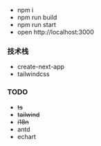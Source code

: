 - npm i
- npm run build
- npm run start
- open http://localhost:3000

### 技术栈

- create-next-app
- tailwindcss

### TODO

- ~~ts~~
- ~~tailwind~~
- ~~i18n~~
- antd
- echart
